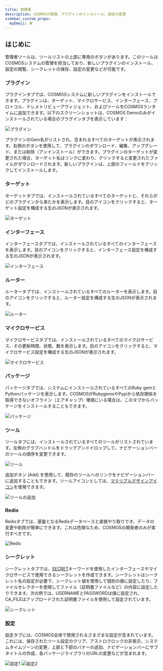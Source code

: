 ```yaml
---
title: 管理者
description: COSMOSの管理、プラグインのインストール、設定の変更
sidebar_custom_props:
  myEmoji: 🛠️
---
```


## はじめに

管理者ツールは、ツールリストの上部に専用のボタンがあります。このツールはCOSMOSシステムの管理を担当しており、新しいプラグインのインストール、設定の閲覧、シークレットの保存、設定の変更などが可能です。

### プラグイン

プラグインタブでは、COSMOSシステムに新しいプラグインをインストールできます。プラグインは、ターゲット、マイクロサービス、インターフェース、プロトコル、テレメトリビューアウィジェット、およびツールをCOSMOSランタイムに追加できます。以下のスクリーンショットは、COSMOS Demoのみがインストールされている場合のプラグインタブを表示しています：

![プラグイン](pathname:///img/admin/plugins.png)

プラグインのGem名がリストされ、含まれるすべてのターゲットが表示されます。右側のボタンを使用して、プラグインのダウンロード、編集、アップグレード、または削除（アンインストール）ができます。プラグインのターゲットが変更された場合、ターゲット名はリンクに変わり、クリックすると変更されたファイルがダウンロードされます。新しいプラグインは、上部のフィールドをクリックしてインストールします。

### ターゲット

ターゲットタブでは、インストールされているすべてのターゲットと、それらがどのプラグインから来たかを表示します。目のアイコンをクリックすると、ターゲット設定を構成する生のJSONが表示されます。

![ターゲット](pathname:///img/admin/targets.png)

### インターフェース

インターフェースタブでは、インストールされているすべてのインターフェースを表示します。目のアイコンをクリックすると、インターフェース設定を構成する生のJSONが表示されます。

![インターフェース](pathname:///img/admin/interfaces.png)

### ルーター

ルータータブでは、インストールされているすべてのルーターを表示します。目のアイコンをクリックすると、ルーター設定を構成する生のJSONが表示されます。

![ルーター](pathname:///img/admin/routers.png)

### マイクロサービス

マイクロサービスタブでは、インストールされているすべてのマイクロサービス、その更新時間、状態、数を表示します。目のアイコンをクリックすると、マイクロサービス設定を構成する生のJSONが表示されます。

![マイクロサービス](pathname:///img/admin/microservices.png)

### パッケージ

パッケージタブでは、システムにインストールされているすべてのRuby gemとPythonパッケージを表示します。COSMOSがRubygemsやPypiから依存関係を取得できないオフライン（エアギャップ）環境にいる場合は、このタブからパッケージをインストールすることもできます。

![パッケージ](pathname:///img/admin/packages.png)

### ツール

ツールタブには、インストールされているすべてのツールがリストされています。左側のグラブハンドルをドラッグアンドドロップして、ナビゲーションバーのツールの順序を変更できます。

![ツール](pathname:///img/admin/tools.png)

追加ボタン (Add) を使用して、既存のツールへのリンクをナビゲーションバーに追加することもできます。ツールアイコンとしては、[マテリアルデザインアイコン](https://pictogrammers.com/library/mdi/)を使用できます。

![ツールの追加](pathname:///img/admin/add_tool.png)

### Redis

Redisタブでは、基盤となるRedisデータベースと直接やり取りでき、データの変更や削除が簡単にできます。これは危険なため、COSMOSの開発者のみが実行すべきです。

![Redis](pathname:///img/admin/redis.png)

### シークレット

シークレットタブでは、[SECRET](../configuration/plugins#secret)キーワードを使用したインターフェースやマイクロサービスで使用できるシークレットを作成できます。シークレットはシークレット名の設定が必要で、シークレット値を使用して個別の値に設定したり、ファイルセレクターを使用してファイル（証明書ファイルなど）の内容に設定したりできます。次の例では、USERNAMEとPASSWORDは値に設定され、CA_FILEはアップロードされた証明書ファイルを使用して設定されています。

![シークレット](pathname:///img/admin/secrets.png)

### 設定

設定タブには、COSMOS全体で使用されるさまざまな設定が含まれています。これには、保存されたツール設定のクリア、アストロクロックの非表示、システムタイムゾーンの変更、上部と下部のバナーの追加、ナビゲーションバーにサブタイトルの作成、各パッケージライブラリのURLの変更などが含まれます。

![設定1](pathname:///img/admin/settings1.png)
![設定2](pathname:///img/admin/settings2.png)
